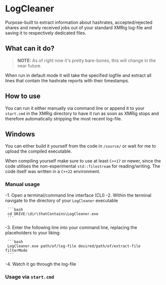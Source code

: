 # LogCleaner
Purpose-built to extract information about hashrates, accepted/rejected shares and newly received jobs out of your standard XMRig log-file and saving it to respectively dedicated files.

## What can it do?
> **NOTE:** As of right now it's pretty bare-bones, this will change in the near future.

When run in default mode it will take the specified logfile and extract all lines that contain the hashrate reports with their timestamps.

## How to use
You can run it either manually via command line or append it to your `start.cmd` in the XMRig directory to have it run as soon as XMRig stops and therefore automatically stripping the most recent log-file.

## Windows
You can either build it yourself from the code in `/source/` or wait for me to upload the compiled executable.

When compiling yourself make sure to use at least `C++17` or newer, since the code utilises the non-experimental `std::filestream` for reading/writing. The code itself was written in a `C++22` environment.

### Manual usage
 -1. Open a terminal/command line interface (CLI)
 -2. Within the terminal navigate to the directory of your `LogCleaner` executable

     ```bash
     cd DRIVE:\dir\thatContains\LogCleaner.exe
     ```

 -3. Enter the following line into your command line, replacing the placeholders to your liking:
     
     ```bash
     LogCleaner.exe path/of/log-file desired/path/of/extract-file filterMode
     ```

 -4. Watch it go through the log-file

### Usage via `start.cmd`